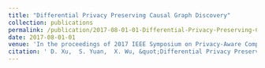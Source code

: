 ```yaml
---
title: "Differential Privacy Preserving Causal Graph Discovery"
collection: publications
permalink: /publication/2017-08-01-01-Differential-Privacy-Preserving-Causal-Graph-Discovery
date: 2017-08-01-01
venue: 'In the proceedings of 2017 IEEE Symposium on Privacy-Aware Computing (PAC)'
citation: ' D. Xu,  S. Yuan,  X. Wu, &quot;Differential Privacy Preserving Causal Graph Discovery.&quot; In the proceedings of 2017 IEEE Symposium on Privacy-Aware Computing (PAC), 2017-08.'
---
```

<!-- Use [Google Scholar](https://scholar.google.com/scholar?q=Differential+Privacy+Preserving+Causal+Graph+Discovery){:target="_blank"} for full citation -->